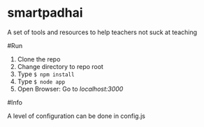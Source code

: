 # smartpadhai
A set of tools and resources to help teachers not suck at teaching

#Run

1. Clone the repo
2. Change directory to repo root
3. Type `$ npm install`
4. Type `$ node app`
5. Open Browser: Go to *localhost:3000*


#Info

A level of configuration can be done in config.js

